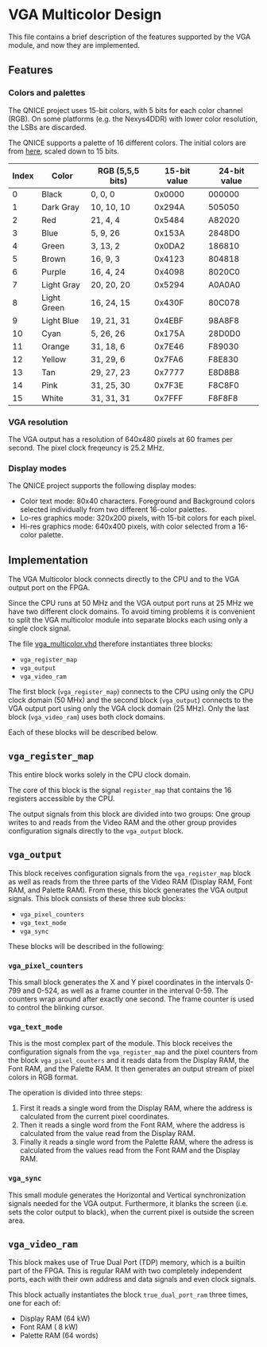 # VGA Multicolor Design

This file contains a brief description of the features supported by the VGA
module, and now they are implemented.

## Features
### Colors and palettes
The QNICE project uses 15-bit colors, with 5 bits for each color channel
(RGB).  On some platforms (e.g. the Nexys4DDR) with lower color resolution,
the LSBs are discarded.

The QNICE supports a palette of 16 different colors. The initial colors are
from [here](http://alumni.media.mit.edu/~wad/color/palette.html), scaled down
to 15 bits.

Index | Color       | RGB (5,5,5 bits) | 15-bit value | 24-bit value
----- | ----------- | ---------------- | ------------ | ------------
  0   | Black       | 0, 0, 0          | 0x0000       | 000000
  1   | Dark Gray   | 10, 10, 10       | 0x294A       | 505050
  2   | Red         | 21, 4, 4         | 0x5484       | A82020
  3   | Blue        | 5, 9, 26         | 0x153A       | 2848D0
  4   | Green       | 3, 13, 2         | 0x0DA2       | 186810
  5   | Brown       | 16, 9, 3         | 0x4123       | 804818
  6   | Purple      | 16, 4, 24        | 0x4098       | 8020C0
  7   | Light Gray  | 20, 20, 20       | 0x5294       | A0A0A0
  8   | Light Green | 16, 24, 15       | 0x430F       | 80C078
  9   | Light Blue  | 19, 21, 31       | 0x4EBF       | 98A8F8
 10   | Cyan        | 5, 26, 26        | 0x175A       | 28D0D0
 11   | Orange      | 31, 18, 6        | 0x7E46       | F89030
 12   | Yellow      | 31, 29, 6        | 0x7FA6       | F8E830
 13   | Tan         | 29, 27, 23       | 0x7777       | E8D8B8
 14   | Pink        | 31, 25, 30       | 0x7F3E       | F8C8F0
 15   | White       | 31, 31, 31       | 0x7FFF       | F8F8F8


### VGA resolution
The VGA output has a resolution of 640x480 pixels at 60 frames per second. The
pixel clock freqeuncy is 25.2 MHz.

### Display modes
The QNICE project supports the following display modes:
* Color text mode: 80x40 characters. Foreground and Background colors selected
individually from two different 16-color palettes.
* Lo-res graphics mode: 320x200 pixels, with 15-bit colors for each pixel.
* Hi-res graphics mode: 640x400 pixels, with color selected from a 16-color palette.

## Implementation
The VGA Multicolor block connects directly to the CPU and to the VGA output
port on the FPGA.

Since the CPU runs at 50 MHz and the VGA output port runs at 25 MHz we have two
different clock domains. To avoid timing problems it is convenient to split the
VGA multicolor module into separate blocks each using only a single clock
signal.

The file [vga_multicolor.vhd](vga_multicolor.vhd) therefore instantiates three
blocks:
* `vga_register_map`
* `vga_output`
* `vga_video_ram`

The first block (`vga_register_map`) connects to the CPU using only the CPU
clock domain (50 MHx) and the second block (`vga_output`) connects to the VGA
output port using only the VGA clock domain (25 MHz). Only the last block
(`vga_video_ram`) uses both clock domains.

Each of these blocks will be described below.

## `vga_register_map`
This entire block works solely in the CPU clock domain.

The core of this block is the signal `register_map` that contains the 16
registers accessible by the CPU.

The output signals from this block are divided into two groups: One group
writes to and reads from the Video RAM and the other group provides
configuration signals directly to the `vga_output` block.

## `vga_output`
This block receives configuration signals from the `vga_register_map` block as
well as reads from the three parts of the Video RAM (Display RAM, Font RAM, and
Palette RAM). From these, this block generates the VGA output signals.  This
block consists of these three sub blocks:
* `vga_pixel_counters`
* `vga_text_mode`
* `vga_sync`

These blocks will be described in the following:

### `vga_pixel_counters`
This small block generates the X and Y pixel coordinates in the intervals 0-799
and 0-524, as well as a frame counter in the interval 0-59. The counters wrap
around after exactly one second. The frame counter is used to control the
blinking cursor.

### `vga_text_mode`
This is the most complex part of the module. This block receives the
configuration signals from the `vga_register_map` and the pixel counters from
the block `vga_pixel_counters` and it reads data from the Display RAM, the Font
RAM, and the Palette RAM. It then generates an output stream of pixel colors
in RGB format.

The operation is divided into three steps:
1.  First it reads a single word from the Display RAM, where the address is
calculated from the current pixel coordinates.
2. Then it reads a single word from the Font RAM, where the address is calculated
from the value read from the Display RAM.
3. Finally it reads a single word from the Palette RAM, where the adress is
calculated from the values read from the Font RAM and the Display RAM.

### `vga_sync`
This small module generates the Horizontal and Vertical synchronization signals
needed for the VGA output. Furthermore, it blanks the screen (i.e. sets the
color output to black), when the current pixel is outside the screen area.

## `vga_video_ram`
This block makes use of True Dual Port (TDP) memory, which is a builtin part of
the FPGA. This is regular RAM with two completely independent ports, each with
their own address and data signals and even clock signals.

This block actually instantiates the block `true_dual_port_ram` three times,
one for each of:
* Display RAM  (64 kW)
* Font RAM     ( 8 kW)
* Palette RAM  (64 words)

